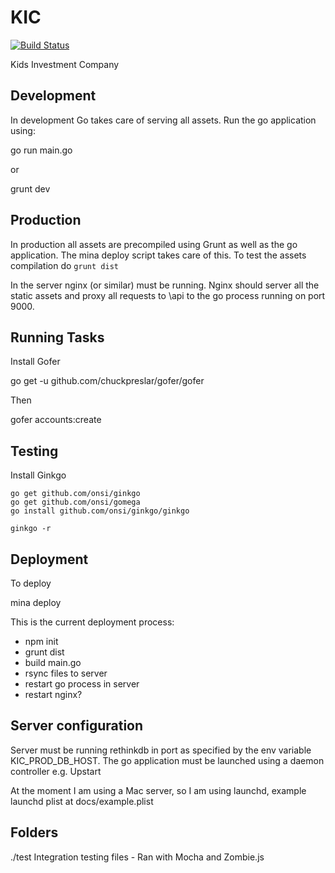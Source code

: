 KIC
===

[![Build Status](https://travis-ci.org/sporto/kic.png?branch=master)](https://travis-ci.org/sporto/kic)

Kids Investment Company


Development
----

In development Go takes care of serving all assets. Run the go application using:

  go run main.go

  or

  grunt dev

Production
----------

In production all assets are precompiled using Grunt as well as the go application. The mina deploy script takes care of this.
To test the assets compilation do `grunt dist`

In the server nginx (or similar) must be running. Nginx should server all the static assets and proxy all requests to \api to the go process running on port 9000.

Running Tasks
----------

Install Gofer

  go get -u github.com/chuckpreslar/gofer/gofer

Then

  gofer accounts:create


Testing
-------

Install Ginkgo
	
	go get github.com/onsi/ginkgo
	go get github.com/onsi/gomega
	go install github.com/onsi/ginkgo/ginkgo

	ginkgo -r

Deployment
-----------

To deploy

  mina deploy

This is the current deployment process:

  - npm init
  - grunt dist
  - build main.go
  - rsync files to server
  - restart go process in server
  - restart nginx?

Server configuration
---------------------

Server must be running rethinkdb in port as specified by the env variable KIC_PROD_DB_HOST.
The go application must be launched using a daemon controller e.g. Upstart

At the moment I am using a Mac server, so I am using launchd, example launchd plist at docs/example.plist

Folders
----------

./test
Integration testing files - Ran with Mocha and Zombie.js
